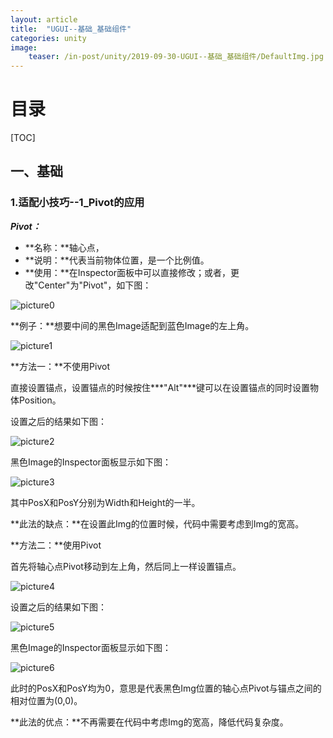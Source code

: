 ```yaml
---
layout: article
title:  "UGUI--基础_基础组件"
categories: unity
image:
    teaser: /in-post/unity/2019-09-30-UGUI--基础_基础组件/DefaultImg.jpg
---
```


# 目录

[TOC]

## 一、基础

### 1.适配小技巧--1_Pivot的应用

***Pivot：***

- **名称：**轴心点，
- **说明：**代表当前物体位置，是一个比例值。
- **使用：**在Inspector面板中可以直接修改；或者，更改"Center"为"Pivot"，如下图：

![picture0](https://huskytgame.github.io/images/in-post/unity/2019-09-30-UGUI--基础_基础组件/ScreenShot000.png)

**例子：**想要中间的黑色Image适配到蓝色Image的左上角。

![picture1](https://huskytgame.github.io/images/in-post/unity/2019-09-30-UGUI--基础_基础组件/ScreenShot001.png)

**方法一：**不使用Pivot

直接设置锚点，设置锚点的时候按住***"Alt"***键可以在设置锚点的同时设置物体Position。

设置之后的结果如下图：

![picture2](https://huskytgame.github.io/images/in-post/unity/2019-09-30-UGUI--基础_基础组件/ScreenShot002.png)

黑色Image的Inspector面板显示如下图：

![picture3](https://huskytgame.github.io/images/in-post/unity/2019-09-30-UGUI--基础_基础组件/ScreenShot003.png)

其中PosX和PosY分别为Width和Height的一半。

**此法的缺点：**在设置此Img的位置时候，代码中需要考虑到Img的宽高。

**方法二：**使用Pivot

首先将轴心点Pivot移动到左上角，然后同上一样设置锚点。

![picture4](https://huskytgame.github.io/images/in-post/unity/2019-09-30-UGUI--基础_基础组件/ScreenShot004.png)

设置之后的结果如下图：

![picture5](https://huskytgame.github.io/images/in-post/unity/2019-09-30-UGUI--基础_基础组件/ScreenShot005.png)

黑色Image的Inspector面板显示如下图：

![picture6](https://huskytgame.github.io/images/in-post/unity/2019-09-30-UGUI--基础_基础组件/ScreenShot006.png)

此时的PosX和PosY均为0，意思是代表黑色Img位置的轴心点Pivot与锚点之间的相对位置为(0,0)。

**此法的优点：**不再需要在代码中考虑Img的宽高，降低代码复杂度。




